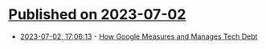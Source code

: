 # [Published on 2023-07-02](index.md)

* [2023-07-02, 17:06:13](https://lobste.rs/s/vppulh/how_google_measures_manages_tech_debt) - [How Google Measures and Manages Tech Debt](https://newsletter.abinoda.com/p/measuring-and-managing-tech-debt)
